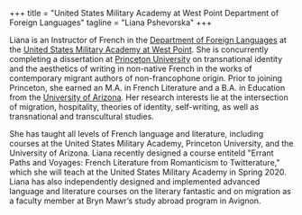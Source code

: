 +++
title = "United States Military Academy at West Point Department of Foreign Languages"
tagline = "Liana Pshevorska"
+++

Liana is an Instructor of French in the <a href="https://westpoint.edu/academics/academic-departments/foreign-languages" target="_blank">Department of Foreign Languages</a> at the <a href="https://westpoint.edu" target="_black">United States Military Academy at West Point</a>. She is concurrently completing a dissertation at <a href="https://www.princeton.edu" target="_blank">Princeton University</a> on transnational identity and the aesthetics of writing in non-native French in the works of contemporary migrant authors of non-francophone origin. Prior to joining Princeton, she earned an M.A. in French Literature and a B.A. in Education from the <a href="https://www.arizona.edu" target="_blank">University of Arizona</a>. Her research interests lie at the intersection of migration, hospitality, theories of identity, self-writing, as well as transnational and transcultural studies. 

She has taught all levels of French language and literature, including courses at the United States Military Academy, Princeton University, and the University of Arizona. Liana recently designed a course entiteld "Errant Paths and Voyages: French Literature from Romanticism to Twitterature," which she will teach at the United States Military Academy in Spring 2020. Liana has also independently designed and implemented advanced language and literature courses on the literary fantastic and on migration as a faculty member at Bryn Mawr’s study abroad program in Avignon.
